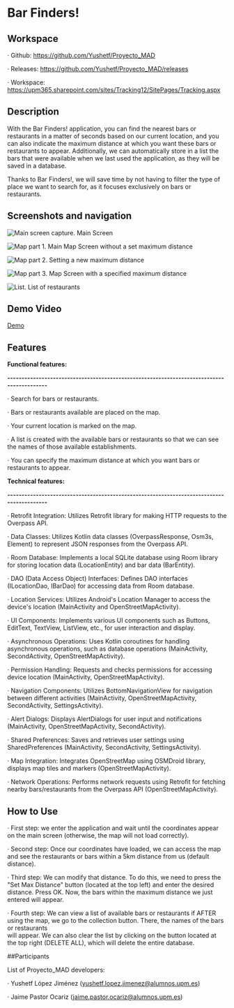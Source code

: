 # Bar Finders!
## Workspace

  · Github: https://github.com/Yushetf/Proyecto_MAD

  · Releases: https://github.com/Yushetf/Proyecto_MAD/releases

  · Workspace: https://upm365.sharepoint.com/sites/Tracking12/SitePages/Tracking.aspx

## Description

With the Bar Finders! application, you can find the nearest bars or restaurants in a matter of seconds based on our current location, and you can also indicate the maximum distance at which you want these bars or restaurants to appear. Additionally, we can automatically store in a list the bars that were available when we last used the application, as they will be saved in a database.

Thanks to Bar Finders!, we will save time by not having to filter the type of place we want to search for, as it focuses exclusively on bars or restaurants.

## Screenshots and navigation

![Main screen capture.](https://github.com/Yushetf/Proyecto_MAD/blob/master/Home.png)
Main Screen

![Map part 1.](https://github.com/Yushetf/Proyecto_MAD/blob/master/MAPA.png)
Main Map Screen without a set maximum distance

![Map part 2.](https://github.com/Yushetf/Proyecto_MAD/blob/master/map2.png)
Setting a new maximum distance

![Map part 3.](https://github.com/Yushetf/Proyecto_MAD/blob/master/mapa3.png)
Map Screen with a specified maximum distance

![List.](https://github.com/Yushetf/Proyecto_MAD/blob/master/lista.png)
List of restaurants

## Demo Video
[Demo](https://upm365-my.sharepoint.com/personal/yushetf_lopez_jimenez_alumnos_upm_es/_layouts/15/stream.aspx?id=%2Fpersonal%2Fyushetf%5Flopez%5Fjimenez%5Falumnos%5Fupm%5Fes%2FDocuments%2Fgrabacion%20bar%20finders%201%2Ewebm&referrer=StreamWebApp%2EWeb&referrerScenario=AddressBarCopied%2Eview "Demo video")

## Features

**Functional features:**

**------------------------------------------------------------------------------------------**

  · Search for bars or restaurants.

  · Bars or restaurants available are placed on the map.

  · Your current location is marked on the map.

  · A list is created with the available bars or restaurants so that we can see the names of those available establishments.

  · You can specify the maximum distance at which you want bars or restaurants to appear.

**Technical features:**

**------------------------------------------------------------------------------------------**

  · Retrofit Integration: Utilizes Retrofit library for making HTTP requests to the Overpass API.

  · Data Classes: Utilizes Kotlin data classes (OverpassResponse, Osm3s, Element) to represent JSON responses from the Overpass API.

  · Room Database: Implements a local SQLite database using Room library for storing location data (LocationEntity) and bar data (BarEntity).

  · DAO (Data Access Object) Interfaces: Defines DAO interfaces (ILocationDao, IBarDao) for accessing data from Room database.

  · Location Services: Utilizes Android's Location Manager to access the device's location (MainActivity and OpenStreetMapActivity).

  · UI Components: Implements various UI components such as Buttons, EditText, TextView, ListView, etc., for user interaction and display.

  · Asynchronous Operations: Uses Kotlin coroutines for handling asynchronous operations, such as database operations (MainActivity, SecondActivity, OpenStreetMapActivity).

  · Permission Handling: Requests and checks permissions for accessing device location (MainActivity, OpenStreetMapActivity).

  · Navigation Components: Utilizes BottomNavigationView for navigation between different activities (MainActivity, OpenStreetMapActivity, SecondActivity, SettingsActivity).

  · Alert Dialogs: Displays AlertDialogs for user input and notifications (MainActivity, OpenStreetMapActivity, SecondActivity).

  · Shared Preferences: Saves and retrieves user settings using SharedPreferences (MainActivity, SecondActivity, SettingsActivity).

  · Map Integration: Integrates OpenStreetMap using OSMDroid library, displays map tiles and markers (OpenStreetMapActivity).

  · Network Operations: Performs network requests using Retrofit for fetching nearby bars/restaurants from the Overpass API (OpenStreetMapActivity).

## How to Use
  · First step: we enter the application and wait until the coordinates appear on the main screen (otherwise, the map will not load correctly).

  · Second step: Once our coordinates have loaded, we can access the map and see the restaurants or bars within a 5km distance from us (default distance).

  · Third step: We can modify that distance. To do this, we need to press the "Set Max Distance" button (located at the top left) and enter the desired distance. Press OK. 
    Now, the bars within the maximum distance we just entered will appear.

  · Fourth step: We can view a list of available bars or restaurants if AFTER using the map, we go to the collection button. There, the names of the bars or restaurants   
    will appear. We can also clear the list by clicking on the button located at the top right (DELETE ALL), which will delete the entire database.

##Participants

List of Proyecto_MAD developers:

  · Yushetf López Jiménez (yushetf.lopez.jimenez@alumnos.upm.es)

  · Jaime Pastor Ocariz (jaime.pastor.ocariz@alumnos.upm.es)

